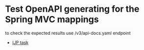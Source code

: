# Test OpenAPI generating for the Spring MVC mappings

to check the expected results use /v3/api-docs.yaml endpoint

* [IJP task](https://youtrack.jetbrains.com/issue/IJP-1037)
